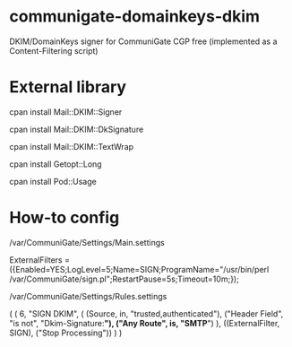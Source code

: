 communigate-domainkeys-dkim
===========================

DKIM/DomainKeys signer for CommuniGate CGP free (implemented as a Content-Filtering script)

External library
===========================

cpan install Mail::DKIM::Signer

cpan install Mail::DKIM::DkSignature

cpan install Mail::DKIM::TextWrap

cpan install Getopt::Long

cpan install Pod::Usage

How-to config
===========================

/var/CommuniGate/Settings/Main.settings

ExternalFilters = ({Enabled=YES;LogLevel=5;Name=SIGN;ProgramName="/usr/bin/perl /var/CommuniGate/sign.pl";RestartPause=5s;Timeout=10m;});

/var/CommuniGate/Settings/Rules.settings

(
  (
    6,
    "SIGN DKIM",
    (
      (Source, in, "trusted,authenticated"),
      ("Header Field", "is not", "Dkim-Signature:**"),
      ("Any Route", is, "SMTP**")
    ),
    ((ExternalFilter, SIGN), ("Stop Processing"))
  )
)
